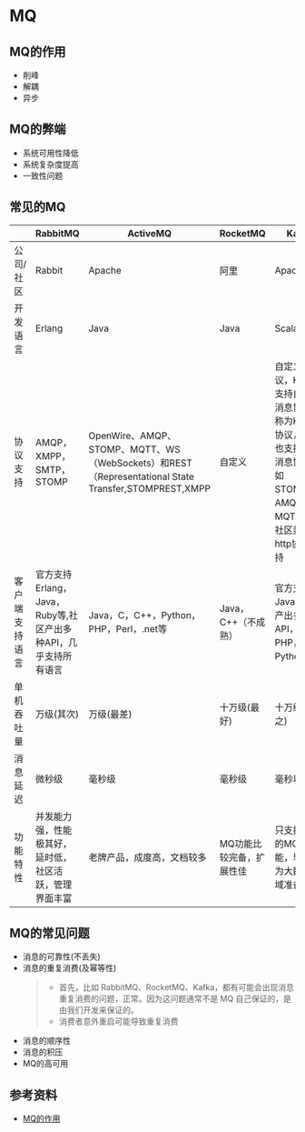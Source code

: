 # MQ

## MQ的作用
  - 削峰
  - 解耦
  - 异步

## MQ的弊端
  - 系统可用性降低
  - 系统复杂度提高
  - 一致性问题
  
## 常见的MQ
 
 | |RabbitMQ	|ActiveMQ|	RocketMQ|	Kafka|
 |---|---|---|---|---|
 |公司/社区|	Rabbit|	Apache	|阿里	|Apache
 |开发语言 |Erlang	|Java	|Java	|Scala&Java
 |协议支持 |AMQP，XMPP，SMTP，STOMP	|OpenWire、AMQP、STOMP、MQTT、WS（WebSockets）和REST（Representational State Transfer,STOMPREST,XMPP|	自定义|	自定义协议，Kafka支持自己的消息协议，称为Kafka协议，同时也支持其他消息协议，如STOMP、AMQP和MQTT等。，社区封装了http协议支持
 |客户端支持语言|官方支持Erlang，Java，Ruby等,社区产出多种API，几乎支持所有语言|Java，C，C++，Python，PHP，Perl，.net等	|Java，C++（不成熟）|	官方支持Java,社区产出多种API，如PHP，Python等
 |单机吞吐量|万级(其次)|万级(最差)|十万级(最好)|十万级(次之)
 |消息延迟|微秒级|毫秒级|毫秒级|毫秒以内
 |功能特性 |并发能力强，性能极其好，延时低，社区活跃，管理界面丰富|老牌产品，成度高，文档较多|MQ功能比较完备，扩展性佳|只支持主要的MQ功能，毕竟是为大数据领域准备的。

## MQ的常见问题
  - 消息的可靠性(不丢失)
  - 消息的重复消费(及幂等性)
    > - 首先，比如 RabbitMQ、RocketMQ、Kafka，都有可能会出现消息重复消费的问题，正常。因为这问题通常不是 MQ 自己保证的，是由我们开发来保证的。
    > - 消费者意外重启可能导致重复消费
  - 消息的顺序性
  - 消息的积压
  - MQ的高可用
  
  

## 参考资料
  - [MQ的作用](https://blog.csdn.net/weixin_43915128/article/details/123613649)
